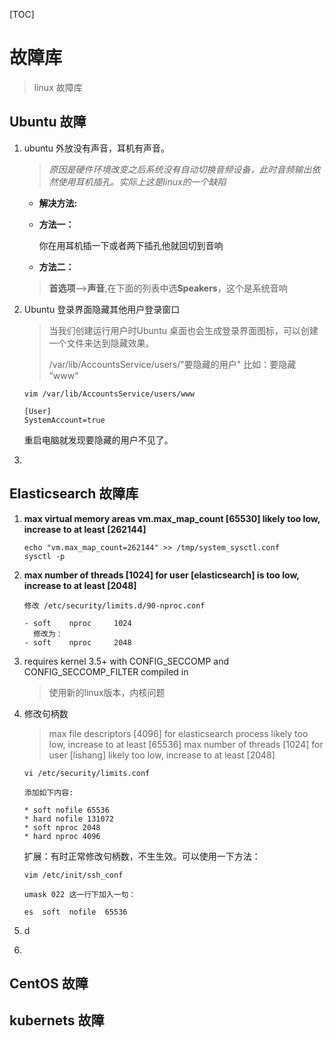 [TOC]

# 故障库

> linux 故障库

## Ubuntu 故障

1. ubuntu 外放没有声音，耳机有声音。

   > *原因是硬件环境改变之后系统没有自动切换音频设备，此时音频输出依然使用耳机插孔。实际上这是linux的一个缺陷*

   - **解决方法:**

   - **方法一：**

     你在用耳机插一下或者两下插孔他就回切到音响

   - **方法二：**

   > **首选项**-->**声音**,在下面的列表中选**Speakers**，这个是系统音响

2. Ubuntu 登录界面隐藏其他用户登录窗口

   > 当我们创建运行用户时Ubuntu 桌面也会生成登录界面图标，可以创建一个文件来达到隐藏效果。
   >
   > /var/lib/AccountsService/users/"要隐藏的用户"
   > 比如：要隐藏 “www”

   ```shell
   vim /var/lib/AccountsService/users/www
   
   [User]
   SystemAccount=true
   ```

   重启电脑就发现要隐藏的用户不见了。

3. 









## Elasticsearch 故障库

1. **max virtual memory areas vm.max_map_count [65530] likely too low, increase to at least [262144]**

   ```
   echo "vm.max_map_count=262144" >> /tmp/system_sysctl.conf
   sysctl -p
   ```

2. **max number of threads [1024] for user [elasticsearch] is too low, increase to at least [2048]**

   ```
   修改 /etc/security/limits.d/90-nproc.conf 
   
   - soft    nproc     1024
     修改为：
   - soft    nproc     2048
   ```

3. requires kernel 3.5+ with CONFIG_SECCOMP and CONFIG_SECCOMP_FILTER compiled in

   > 使用新的linux版本，内核问题

4. 修改句柄数

   > max file descriptors [4096] for elasticsearch process likely too low, increase to at least [65536]
   > max number of threads [1024] for user [lishang] likely too low, increase to at least [2048]

   ```
   vi /etc/security/limits.conf 
   
   添加如下内容:
   
   * soft nofile 65536
   * hard nofile 131072
   * soft nproc 2048
   * hard nproc 4096
   ```

   扩展：有时正常修改句柄数，不生生效。可以使用一下方法：

   ```
   vim /etc/init/ssh_conf
   
   umask 022 这一行下加入一句：
   
   es  soft  nofile  65536
   ```

5. d

6. 



## CentOS  故障



## kubernets 故障

